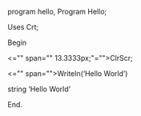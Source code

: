 program hello,
Program Hello;

Uses Crt; 

Begin

 <="" span="" 13.3333px;"="">ClrScr;

<="" span="">Writeln(‘Hello World’) 

string ‘Hello World'

End.
